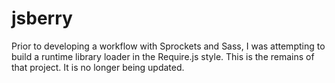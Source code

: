 jsberry
=======

Prior to developing a workflow with Sprockets and Sass, I was attempting to build a runtime library loader in the Require.js style. This is the remains of that project. It is no longer being updated.
